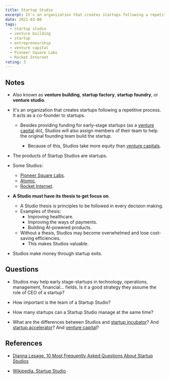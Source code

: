 ```yaml
---
title: Startup Studio
excerpt: It's an organization that creates startups following a repetitive process. It acts as a co-founder to startups.
date: 2021-03-08
tags:
  - startup studio
  - venture building
  - startup
  - entrepreneurship
  - venture capital
  - Pioneer Square Labs
  - Rocket Internet
rating: 3
---
```


## Notes

- Also known as **venture building**, **startup factory**, **startup foundry**, or **venture studio**.

- It's an organization that creates startups following a repetitive process. It acts as a co-founder to startups.

  - Besides providing funding for early-stage startups (as a [venture capital](/zettelkasten/venture-capital) do), Studios will also assign members of their team to help the original founding team build the startup.

    - Because of this, Studios take more equity than [venture capitals](/zettelkasten/venture-capital).

- The products of Startup Studios are startups.

- Some Studios:

  - [Pioneer Square Labs](https://www.psl.com/).
  - [Atomic](https://atomic.vc/).
  - [Rocket Internet](https://www.rocket-internet.com/).

- **A Studio must have its thesis to get focus on**.

  - A Studio thesis is principles to be followed in every decision making.
  - Examples of thesis:
    - Improving healthcare.
    - Improving the ways of payments.
    - Building AI-powered products.
  - Without a thesis, Studios may become overwhelmed and lose cost-saving efficiencies.
    - This makes Studios valuable.

- Studios make money through startup exits.

## Questions

- Studios may help early stage-startups in technology, operations, management, financial... fields. Is it a good strategy they assume the role of CEO of a startup?

- How important is the team of a Startup Studio?

- How many startups can a Startup Studio manage at the same time?

- What are the differences between Studios and [startup incubator](/zettelkasten/startup-incubator)? And [startup accelerator](/zettelkasten/startup-accelerator)? And [venture capital](/zettelkasten/venture-capital)?

## References

- [Dianna Lesage. 10 Most Frequently Asked Questions About Startup Studios](https://roamy.medium.com/10-most-frequently-asked-questions-about-startup-studios-b41b8ad0a597)

- [Wikipedia. Startup Studio](https://en.wikipedia.org/wiki/Startup_studio)
